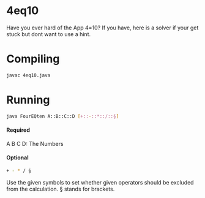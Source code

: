 # 4eq10
Have you ever hard of the App 4=10? If you have, here is a solver if your get stuck but dont want to use a hint.

# Compiling 

```sh
javac 4eq10.java
```

# Running

```sh
java FourEQten A::B::C::D [+::-::*::/::§]
```

#### Required

A B C D: The Numbers

#### Optional

```sh
+ - * / §
```

Use the given symbols to set whether given operators should be excluded from the calculation.
§ stands for brackets.
